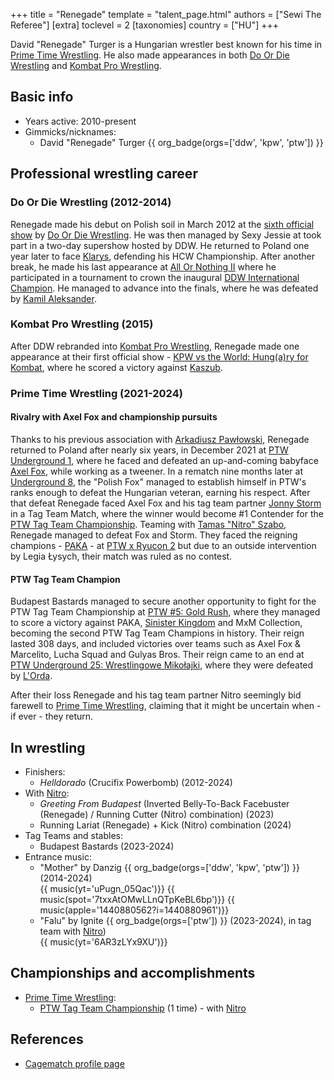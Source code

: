 +++
title = "Renegade"
template = "talent_page.html"
authors = ["Sewi The Referee"]
[extra]
toclevel = 2
[taxonomies]
country = ["HU"]
+++

David "Renegade" Turger is a Hungarian wrestler best known for his time in [Prime Time Wrestling](@/o/ptw.md). He also made appearances in both [Do Or Die Wrestling](@/o/ddw.md) and [Kombat Pro Wrestling](@/o/kpw.md).

## Basic info

* Years active: 2010-present
* Gimmicks/nicknames:
  - David "Renegade" Turger {{ org_badge(orgs=['ddw', 'kpw', 'ptw']) }}

## Professional wrestling career

### Do Or Die Wrestling (2012-2014)

Renegade made his debut on Polish soil in March 2012 at the [sixth official show](@/e/ddw/2012-03-09-ddw-6.md) by [Do Or Die Wrestling](@/o/ddw.md). He was then managed by Sexy Jessie at took part in a two-day supershow hosted by DDW. He returned to Poland one year later to face [Klarys](@/w/klarys.md), defending his HCW Championship. After another break, he made his last appearance at [All Or Nothing II](@/e/ddw/2014-08-17-ddw-all-or-nothing-2.md) where he participated in a tournament to crown the inaugural [DDW International Champion](@/c/ddw-international-championship.md). He managed to advance into the finals, where he was defeated by [Kamil Aleksander](@/w/kamil-aleksander.md).

### Kombat Pro Wrestling (2015)

After DDW rebranded into [Kombat Pro Wrestling](@/o/kpw.md), Renegade made one appearance at their first official show - [KPW vs the World: Hung(a)ry for Kombat](@/e/kpw/2015-11-14-kpw-vs-the-world-hungary-for-kombat.md), where he scored a victory against [Kaszub](@/w/kaszub.md).

### Prime Time Wrestling (2021-2024)

#### Rivalry with Axel Fox and championship pursuits

Thanks to his previous association with [Arkadiusz Pawłowski](@/w/pan-pawlowski.md), Renegade returned to Poland after nearly six years, in December 2021 at [PTW Underground 1](@/e/ptw/2021-12-19-ptw-underground-1.md), where he faced and defeated an up-and-coming babyface [Axel Fox](@/w/axel-fox.md), while working as a tweener.
In a rematch nine months later at [Underground 8](@/e/ptw/2022-09-25-ptw-underground-8.md), the "Polish Fox" managed to establish himself in PTW's ranks enough to defeat the Hungarian veteran, earning his respect. After that defeat Renegade faced Axel Fox and his tag team partner [Jonny Storm](@/w/jonny-storm.md) in a Tag Team Match, where the winner would become #1 Contender for the [PTW Tag Team Championship](@/c/ptw-tag-team-championship.md). Teaming with [Tamas "Nitro" Szabo](@/w/nitro.md), Renegade managed to defeat Fox and Storm. They faced the reigning champions - [PAKA](@/tt/paka.md) - at [PTW x Ryucon 2](@/e/ptw/2023-07-16-ptw-x-ryucon.md) but due to an outside intervention by Legia Łysych, their match was ruled as no contest.

#### PTW Tag Team Champion

Budapest Bastards managed to secure another opportunity to fight for the PTW Tag Team Championship at [PTW #5: Gold Rush](@/e/ptw/2024-02-03-ptw-5-gold-rush.md), where they managed to score a victory against PAKA, [Sinister Kingdom](@/tt/sinister-kingdom.md) and MxM Collection, becoming the second PTW Tag Team Champions in history. Their reign lasted 308 days, and included victories over teams such as Axel Fox & Marcelito, Lucha Squad and Gulyas Bros. Their reign came to an end at [PTW Underground 25: Wrestlingowe Mikołajki](@/e/ptw/2024-12-07-ptw-underground-25.md), where they were defeated by [L'Orda](@/tt/l-orda.md).

After their loss Renegade and his tag team partner Nitro seemingly bid farewell to [Prime Time Wrestling](@/o/ptw.md), claiming that it might be uncertain when - if ever - they return.

## In wrestling

* Finishers:
  - _Helldorado_ (Crucifix Powerbomb) (2012-2024)
* With [Nitro](@/w/nitro.md):
  - _Greeting From Budapest_ (Inverted Belly-To-Back Facebuster (Renegade) / Running Cutter (Nitro) combination) (2023)
  - Running Lariat (Renegade) + Kick (Nitro) combination (2024)
* Tag Teams and stables:
  - Budapest Bastards (2023-2024)
* Entrance music:
  - "Mother" by Danzig
    {{ org_badge(orgs=['ddw', 'kpw', 'ptw']) }} (2014-2024) <br>
    {{ music(yt='uPugn_05Qac')}}
    {{ music(spot='7txxAtOMwLLnQTpKeBL6bp')}}
    {{ music(apple='1440880562?i=1440880961')}}
  - "Falu" by Ignite
    {{ org_badge(orgs=['ptw']) }} (2023-2024), in tag team with [Nitro](@/w/nitro.md)) <br>
    {{ music(yt='6AR3zLYx9XU')}}

## Championships and accomplishments

* [Prime Time Wrestling](@/o/ptw.md):
  - [PTW Tag Team Championship](@/c/ptw-tag-team-championship.md) (1 time) - with [Nitro](@/w/nitro.md)

## References

* [Cagematch profile page](https://www.cagematch.net/?id=2&nr=16217)
